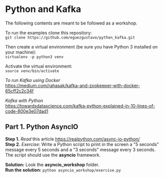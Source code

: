 # Python and Kafka
The following contents are meant to be followed as a workshop.

To run the examples clone this repository:<br>
````git clone https://github.com/eguezgustavo/python_kafka.git````

Then create a virtual environment (be sure you have Python 3 installed on your machine):<br>
```virtualenv -p python3 venv```

Activate the virtual environment:<br>
```source venv/bin/activate```


*To run Kafka using Docker*<br>
https://medium.com/rahasak/kafka-and-zookeeper-with-docker-65cff2c2c34f

*Kafka with Python*<br>
https://towardsdatascience.com/kafka-python-explained-in-10-lines-of-code-800e3e07dad1


## Part 1. Python AsyncIO

**Step 1.** _Read_ this article https://realpython.com/async-io-python/<br>
**Step 2.** _Exercise_: Write a Python script to print in the screen a "5 seconds" message every 5 seconds and a "3 seconds" message every 3 seconds. The script should use the **asyncio** framework.

**Solution:** Look the __asyncio_workshop__ folder.<br>
**Run the solution:** ````python asyncio_workshop/exercise.py````

 

